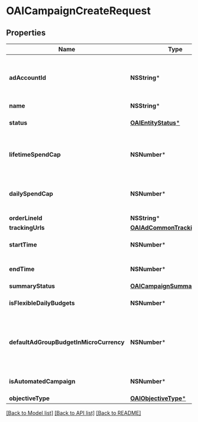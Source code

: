 # OAICampaignCreateRequest

## Properties
Name | Type | Description | Notes
------------ | ------------- | ------------- | -------------
**adAccountId** | **NSString*** | Campaign&#39;s Advertiser ID. If you want to create a campaign in a Business Account shared account you need to specify the Business Access advertiser ID in both the query path param as well as the request body schema. | 
**name** | **NSString*** | Campaign name. | 
**status** | [**OAIEntityStatus***](OAIEntityStatus.md) |  | [optional] [default to @"ACTIVE"]
**lifetimeSpendCap** | **NSNumber*** | Campaign total spending cap. Required for Campaign Budget Optimization (CBO) campaigns. This and \&quot;daily_spend_cap\&quot; cannot be set at the same time. | [optional] 
**dailySpendCap** | **NSNumber*** | Campaign daily spending cap. Required for Campaign Budget Optimization (CBO) campaigns. This and \&quot;lifetime_spend_cap\&quot; cannot be set at the same time. | [optional] 
**orderLineId** | **NSString*** | Order line ID that appears on the invoice. | [optional] 
**trackingUrls** | [**OAIAdCommonTrackingUrls***](OAIAdCommonTrackingUrls.md) |  | [optional] 
**startTime** | **NSNumber*** | Campaign start time. Unix timestamp in seconds. Only used for Campaign Budget Optimization (CBO) campaigns. | [optional] 
**endTime** | **NSNumber*** | Campaign end time. Unix timestamp in seconds. Only used for Campaign Budget Optimization (CBO) campaigns. | [optional] 
**summaryStatus** | [**OAICampaignSummaryStatus***](OAICampaignSummaryStatus.md) |  | [optional] 
**isFlexibleDailyBudgets** | **NSNumber*** | Determine if a campaign has flexible daily budgets setup. | [optional] [default to @(NO)]
**defaultAdGroupBudgetInMicroCurrency** | **NSNumber*** | When transitioning from campaign budget optimization to non-campaign budget optimization, the default_ad_group_budget_in_micro_currency will propagate to each child ad groups daily budget. Unit is micro currency of the associated advertiser account. | [optional] 
**isAutomatedCampaign** | **NSNumber*** | Specifies whether the campaign was created in the automated campaign flow | [optional] [default to @(NO)]
**objectiveType** | [**OAIObjectiveType***](OAIObjectiveType.md) |  | 

[[Back to Model list]](../README.md#documentation-for-models) [[Back to API list]](../README.md#documentation-for-api-endpoints) [[Back to README]](../README.md)


